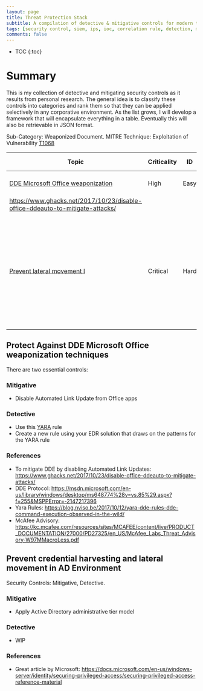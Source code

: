 ```yaml
---
layout: page
title: Threat Protection Stack
subtitle: A compilation of detective & mitigative controls for modern threats
tags: [security control, siem, ips, ioc, correlation rule, detection, mitigation, threat, darkquasar]
comments: false
---
```


* TOC
{:toc}

# Summary
This is my collection of detective and mitigating security controls as it results from personal research. The general idea is to classify these controls into categories and rank them so that they can be applied selectively in any corporative environment. As the list grows, I will develop a framework that will encapsulate everything in a table. Eventually this will also be retrievable in JSON format. 

| Topic                                                                                                                                               | Criticality | ID | TTP Categorization                                                                                                                                                                                                                         | References                                                                                                                        | 
|-----------------------------------------------------------------------------------------------------------------------------------------------------|-------------|----------------|-----------------------------------------------------------------------------------------------------------------------------------------------------------------------------------------------------------------------------|-----------------------------------------------------------------------------------------------------------------------------------| 
| [DDE Microsoft Office weaponization](https://www.eideon.com/Threat_Protection_Stack/#protect-against-dde-microsoft-office-weaponization-techniques) | High        | Easy           | Category: Defense Evation </tr> Sub-Category: Weaponized Document. </tr> MITRE Technique: Exploitation of Vulnerability </tr> [T1068](https://attack.mitre.org/wiki/Technique/T1068)                                        | https://www.ghacks.net/2017/10/23/disable-office-ddeauto-to-mitigate-attacks/                                                     | 
| [Prevent lateral movement I](https://www.eideon.com/Threat_Protection_Stack/#prevent_credential_harvesting_and_lateral_movement_in_AD_Environment)  | Critical    | Hard           | "Category: Lateral Movement, Credential Access / Sub-Category: Pass the Hash, Pass the Ticket, Credential Dumping. / MITRE Technique: Exploitation of Vulnerability [T1068](https://attack.mitre.org/wiki/Technique/T1068)" | https://docs.microsoft.com/en-us/windows-server/identity/securing-privileged-access/securing-privileged-access-reference-material | 


</tr>

## Protect Against DDE Microsoft Office weaponization techniques
There are two essential controls:

### Mitigative
* Disable Automated Link Update from Office apps

### Detective
* Use this [YARA](https://raw.githubusercontent.com/darkquasar/InfoSec_Tools/master/YARA_Rules/DDE_OfficeExploit.yar) rule
* Create a new rule using your EDR solution that draws on the patterns for the YARA rule

### References
* To mitigate DDE by disabling Automated Link Updates: https://www.ghacks.net/2017/10/23/disable-office-ddeauto-to-mitigate-attacks/
* DDE Protocol: https://msdn.microsoft.com/en-us/library/windows/desktop/ms648774%28v=vs.85%29.aspx?f=255&MSPPError=-2147217396
* Yara Rules: https://blog.nviso.be/2017/10/12/yara-dde-rules-dde-command-execution-observed-in-the-wild/
* McAfee Advisory: https://kc.mcafee.com/resources/sites/MCAFEE/content/live/PRODUCT_DOCUMENTATION/27000/PD27325/en_US/McAfee_Labs_Threat_Advisory-W97MMacroLess.pdf

## Prevent credential harvesting and lateral movement in AD Environment
Security Controls: Mitigative, Detective. 

### Mitigative
* Apply Active Directory administrative tier model 

### Detective
* WIP

### References
* Great article by Microsoft: https://docs.microsoft.com/en-us/windows-server/identity/securing-privileged-access/securing-privileged-access-reference-material
